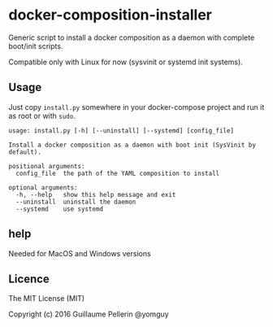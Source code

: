 # docker-composition-installer

Generic script to install a docker composition as a daemon with complete boot/init scripts.

Compatible only with Linux for now (sysvinit or systemd init systems).

## Usage

Just copy `install.py` somewhere in your docker-compose project and run it as root or with `sudo`.

```
usage: install.py [-h] [--uninstall] [--systemd] [config_file]

Install a docker composition as a daemon with boot init (SysVinit by default).

positional arguments:
  config_file  the path of the YAML composition to install

optional arguments:
  -h, --help   show this help message and exit
  --uninstall  uninstall the daemon
  --systemd    use systemd
```

## help

Needed for MacOS and Windows versions

## Licence

The MIT License (MIT)

Copyright (c) 2016 Guillaume Pellerin @yomguy
